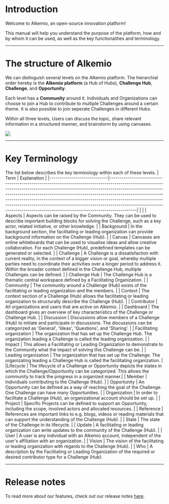 # Introduction

Welcome to Alkemio, an open-source innovation platform!

This manual will help you understand the purpose of the platform, how and by whom it can be used, as well as the key functionalities and terminology.

---

# The structure of Alkemio

We can distinguish several levels on the Alkemio platform. The hierarchial order hereby is the **Alkemio platform** (a Hub of Hubs), **Challenge Hub**, **Challenge**, and **Opportunity**.

Each level has a **Community** around it. Individuals and Organizations can choose to join a Hub to contribute to multiple Challenges around a certain theme. It is also possible to join seperate Challenges in different Hubs.

Within all three levels, Users can discuss the topic, share relevant information in a structured manner, and brainstorm by using canvases.

![](https://i.imgur.com/sdNrpea.png)

---

# Key Terminology

The list below describes the key terminology within each of these levels.
| Term | Explanation |
|-----------------------------|-------------------------------------------------------------------------------------------------------------------------------------------------------------------------------------------------------------------------------------------------------------------------------------------------------------------------------------------------------------------------------------------------------------------------------------------------------------------------------------------------|
| |
| Aspects | Aspects can be raised by the Community. They can be used to describe important building blocks for solving the Challenge, such as a key actor, related initiative, or other knowledge. |
| Background | In the background section, the facilitating or leading organization can provide background information on the Challenge (Hub). |
| Canvas | Canvases are online whiteboards that can be used to visualise ideas and allow creative collaboration. For each Challenge (Hub), predefined templates can be generated or selected. |
| Challenge | A Challenge is a dissatisfaction with current reality, in the context of a bigger vision or goal, whereby multiple parties need to coordinate their activities over a longer period to address it. Within the broader context defined in the Challenge Hub, multiple Challenges can be defined. |
| Challenge Hub | The Challenge Hub is a thematic central workspace defined by a Facilitating Organization. |
| Community | The community around a Challenge (Hub) exists of the facilitating or leading organization and the members. |
| Context | The context section of a Challenge (Hub) allows the facilitating or leading organization to structurally describe the Challenge (Hub). |
| Contributor | All organizations and users that are active on Alkemio. |
| Dashboard | The dashboard gives an overview of key characteristics of the Challenge or Challenge Hub. |
| Discussion | Discussions allow members of a Challenge (Hub) to initiate and participate in discussions. The discussions can be categorized as 'General', 'Ideas', 'Questions', and 'Sharing'. |
| Facilitating organization | The organization that has set up the Challenge _Hub_. The organization leading a Challenge is called the leading organization. |
| Impact | This allows a Facilitating or Leading Organization to demonstrate to the Community what the impact of solving this Challenge can be. |
| Leading organization | The organization that has set up the Challenge. The organizating leading a Challenge Hub is called the facilitating organization. |
|Lifecycle | The lifecycle of a Challenge or Opportunity depicts the states in which the Challenge/Opportunity can be categorized. This allows the community to track the progress in a organized manner.|
| Member | Individuals contributing to the Challenge (Hub). |
| Opportunity | An Opportunity can be defined as a way of reaching the goal of the Challenge. One Challenge can have many Opportunities. |
| Organization | In order to facilitate a Challenge (Hub), an organizational account should be set up. |
| Project | Specific Projects can be defined to support an Opportunity, including the scope, involved actors and allocated resources. |
| Reference | References are important links to e.g. blogs, videos or reading materials that can support the understanding of the Challenge (Hub). |
| State | The state of the Challenge in its lifecycle. |
| Update | A facilitating or leading organization can write updates to the community of the Challenge (Hub). |
| User | A user is any individual with an Alkemio account, independent of the user's affiliation with an organization. |
| Vision | The vision of the facilitating or leading organization with regards to the Challenge (Hub). |
| Who | A description by the Facilitating or Leading Organization of the required or desired contributor type for a Challenge (Hub).

---

# Release notes

To read more about our features, check out our release notes <a href="https://github.com/alkem-io/client-web/releases" target="_blank">here</a>.
